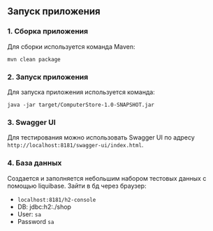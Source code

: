 ## Запуск приложения

### 1. Сборка приложения

Для сборки используется команда Maven:

```
mvn clean package
```

### 2. Запуск приложения

Для запуска приложения используется команда:

```
java -jar target/ComputerStore-1.0-SNAPSHOT.jar
```

### 3. Swagger UI

Для тестирования можно использовать Swagger UI по адресу `http://localhost:8181/swagger-ui/index.html`.

### 4. База данных

Создается и заполняется небольшим набором тестовых данных с помощью liquibase.
Зайти в бд через браузер:

* `localhost:8181/h2-console`
* DB: jdbc:h2:./shop
* User: `sa`
* Password `sa`

